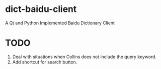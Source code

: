 dict-baidu-client
=================

A Qt and Python Implemented Baidu Dictionary Client
# TODO
1. Deal with situations when Collins does not include the query keyword.
2. Add shortcut for search button.
